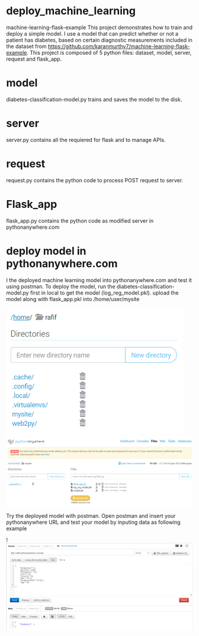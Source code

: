 # deploy_machine_learning


machine-learning-flask-example
This project demonstrates how to train and deploy a simple model. I use a model that can predict whether or not a patient has diabetes, based on certain diagnostic measurements included in the dataset from https://github.com/karanmurthy7/machine-learning-flask-example. This project is composed of 5 python files: dataset, model, server, request and flask_app.

# model
diabetes-classification-model.py trains and saves the model to the disk.

# server
server.py contains all the requiered for flask and to manage APIs.

# request
request.py contains the python code to process POST request to server.

# Flask_app
flask_app.py contains the python code as modified server in pythonanywhere.com

# deploy model in pythonanywhere.com
I the deployed machine learning model into pythonanywhere.com and test it using postman.
To deploy the model, run the diabetes-classification-model.py first in local to get the model (log_reg_model.pkl). upload the model along with flask_app.pkl into /home/user/mysite  

![picture](https://github.com/rafifas/deploy_machine_learning/blob/master/directory_in_pythonanywhere.PNG)
![picture](https://github.com/rafifas/deploy_machine_learning/blob/master/pythonanywhere_files.PNG)

Try the deployed model with postman. Open postman and insert your pythonanywhere URL and test your model by inputing data as following example

!![picture](https://github.com/rafifas/deploy_machine_learning/blob/master/postman_input_example.PNG)
